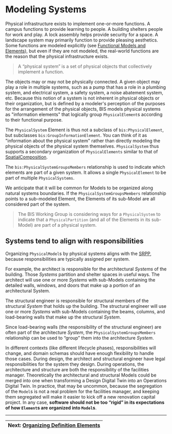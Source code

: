 # Modeling Systems

Physical infrastructure exists to implement one-or-more functions. A campus functions to provide learning to people. A building shelters people for work and play. A lock assembly helps provide security for a space. A landscape system may primarily function to provide pleasing aesthetics. Some functions are modeled explicitly (see [Functional Models and Elements](../other-perspectives/functional-models-and-elements.md)), but even if they are not modeled, the real-world functions are the reason that the physical infrastructure exists.

> A “physical system” is a set of physical objects that collectively implement a function.

The objects may or may not be physically connected. A given object may play a role in multiple systems, such as a pump that has a role in a plumbing system, and electrical system, a safety system, a noise abatement system, etc. Because this notion of a system is not inherent in physical objects or their organization, but is defined by a modeler's perception of the purposes for the arrangement of the physical objects, BIS models physical systems as "information elements" that logically group `PhysicalElement`s according to their functional purpose.

The `PhysicalSystem` Element is thus not a subclass of `bis:PhysicalElement`, but subclasses `bis:GroupInformationElement`. You can think of it as "information about the physical system" rather than directly modeling the physical objects of the physical system themselves. `PhysicalSystem` thus supports a secondary organization of `PhysicalElements` similar to that of [SpatialComposition](spatial-composition.md).

The `bis:PhysicalSystemGroupsMembers` relationship is used to indicate which elements are part of a given system. It allows a single `PhysicalElement` to be part of multiple `PhysicalSystems`.

We anticipate that it will be common for Models to be organized along natural systems boundaries. If the `PhysicalSystemGroupsMembers` relationship points to a sub-modeled Element, the Elements of its sub-Model are all considered part of the system.

> The BIS Working Group is considering ways for a `PhysicalSystem` to indicate that a `PhysicalPartition` (and all of the Elements in its sub-Model) are part of a physical system.

## Systems tend to align with responsibilities

Organizing `PhysicalModel`s by physical systems aligns with the [SRPP](./srpp.md), because responsibilities are typically assigned per system.

For example, the architect is responsible for the architectural _Systems_ of the building. Those _Systems_ partition and shelter spaces in useful ways. The architect will use one or more _Systems_ with sub-Models containing the detailed walls, windows, and doors that make up a portion of an architectural System.

The structural engineer is responsible for structural members of the structural _System_ that holds up the building. The structural engineer will use one or more _Systems_ with sub-Models containing the beams, columns, and load-bearing walls that make up the structural _System_.

Since load-bearing walls (the responsibility of the structural engineer) are often part of the architecture _System_, the `PhysicalSystemGroupsMembers` relationship can be used to “group” them into the architecture _System_.

In different contexts (like different lifecycle phases), responsibilities will change, and domain schemas should have enough flexibility to handle those cases. During design, the architect and structural engineer have legal responsibilities for the system they design. During operations, the architecture and structure are both the responsibility of the facilities manager. Theoretically the architectural and structural Models could be merged into one when transforming a Design Digital Twin into an Operations Digital Twin. In practice, that may be uncommon, because the segregation of the `Model`s is not a real problem for the facilities manager, and keeping them segregated will make it easier to kick off a new renovation capital project. In any case, **software should not be too “rigid” in its expectations of how `Element`s are organized into `Model`s**.

---

| Next: [Organizing Definition Elements](./organizing-definition-elements.md)
|:---
